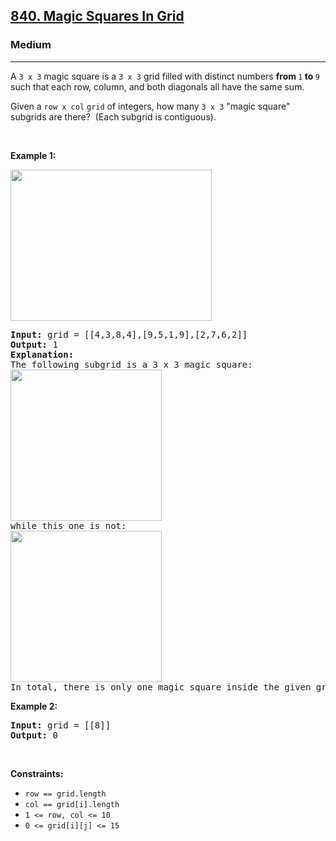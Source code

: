<h2><a href="https://leetcode.com/problems/magic-squares-in-grid/">840. Magic Squares In Grid</a></h2><h3>Medium</h3><hr><div><p>A <code data-copier-init="true">3 x 3</code> magic square is a <code data-copier-init="true">3 x 3</code> grid filled with distinct numbers <strong>from </strong><code data-copier-init="true">1</code><strong> to </strong><code data-copier-init="true">9</code> such that each row, column, and both diagonals all have the same sum.</p>

<p>Given a <code data-copier-init="true">row x col</code>&nbsp;<code data-copier-init="true">grid</code>&nbsp;of integers, how many <code data-copier-init="true">3 x 3</code> "magic square" subgrids are there?&nbsp; (Each subgrid is contiguous).</p>

<p>&nbsp;</p>
<p><strong class="example">Example 1:</strong></p>
<img alt="" src="https://assets.leetcode.com/uploads/2020/09/11/magic_main.jpg" style="width: 322px; height: 242px;">
<pre data-copier-init="true"><strong>Input:</strong> grid = [[4,3,8,4],[9,5,1,9],[2,7,6,2]]
<strong>Output:</strong> 1
<strong>Explanation: </strong>
The following subgrid is a 3 x 3 magic square:
<img alt="" src="https://assets.leetcode.com/uploads/2020/09/11/magic_valid.jpg" style="width: 242px; height: 242px;">
while this one is not:
<img alt="" src="https://assets.leetcode.com/uploads/2020/09/11/magic_invalid.jpg" style="width: 242px; height: 242px;">
In total, there is only one magic square inside the given grid.
</pre>

<p><strong class="example">Example 2:</strong></p>

<pre data-copier-init="true"><strong>Input:</strong> grid = [[8]]
<strong>Output:</strong> 0
</pre>

<p>&nbsp;</p>
<p><strong>Constraints:</strong></p>

<ul>
	<li><code data-copier-init="true">row == grid.length</code></li>
	<li><code data-copier-init="true">col == grid[i].length</code></li>
	<li><code data-copier-init="true">1 &lt;= row, col &lt;= 10</code></li>
	<li><code data-copier-init="true">0 &lt;= grid[i][j] &lt;= 15</code></li>
</ul>
</div>